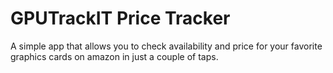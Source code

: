 # GPUTrackIT Price Tracker

A simple app that allows you to check availability and price for your favorite graphics cards on amazon in just a couple of taps.
